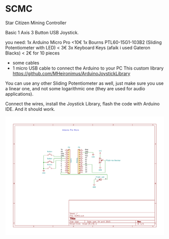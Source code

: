 # SCMC
Star Citizen Mining Controller

Basic 1 Axis 3 Button USB Joystick.

you need:
1x Arduino Micro Pro <10€
1x Bourns PTL60-15G1-103B2 (Sliding Potentiometer with LED) < 3€
3x Keyboard Keys (afaik i used Gateron Blacks) < 2€ for 10 pieces
+ some cables
+ 1 micro USB cable to connect the Arduino to your PC
This custom library https://github.com/MHeironimus/ArduinoJoystickLibrary

You can use any other Sliding Potentiometer as well, just make sure you use a linear one, and not some logarithmic one (they are used for audio applications).

Connect the wires, install the Joystick Library, flash the code with Arduino IDE. And it should work.

![Alt text](/Schematic.png?raw=true "schematic")
